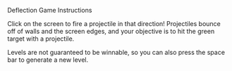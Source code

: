 Deflection Game Instructions

Click on the screen to fire a projectile in that direction! Projectiles bounce off of walls and the screen edges, and your objective is to hit the green target with a projectile.

Levels are not guaranteed to be winnable, so you can also press the space bar to generate a new level.